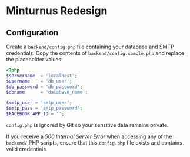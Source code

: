 # Minturnus Redesign

## Configuration

Create a `backend/config.php` file containing your database and SMTP credentials. Copy the contents of `backend/config.sample.php` and replace the placeholder values:

```php
<?php
$servername  = 'localhost';
$username    = 'db_user';
$db_password = 'db_password';
$dbname      = 'database_name';

$smtp_user = 'smtp_user';
$smtp_pass = 'smtp_password';
$FACEBOOK_APP_ID = '';
```

`config.php` is ignored by Git so your sensitive data remains private.

If you receive a *500 Internal Server Error* when accessing any of the
`backend/` PHP scripts, ensure that this `config.php` file exists and
contains valid credentials.
